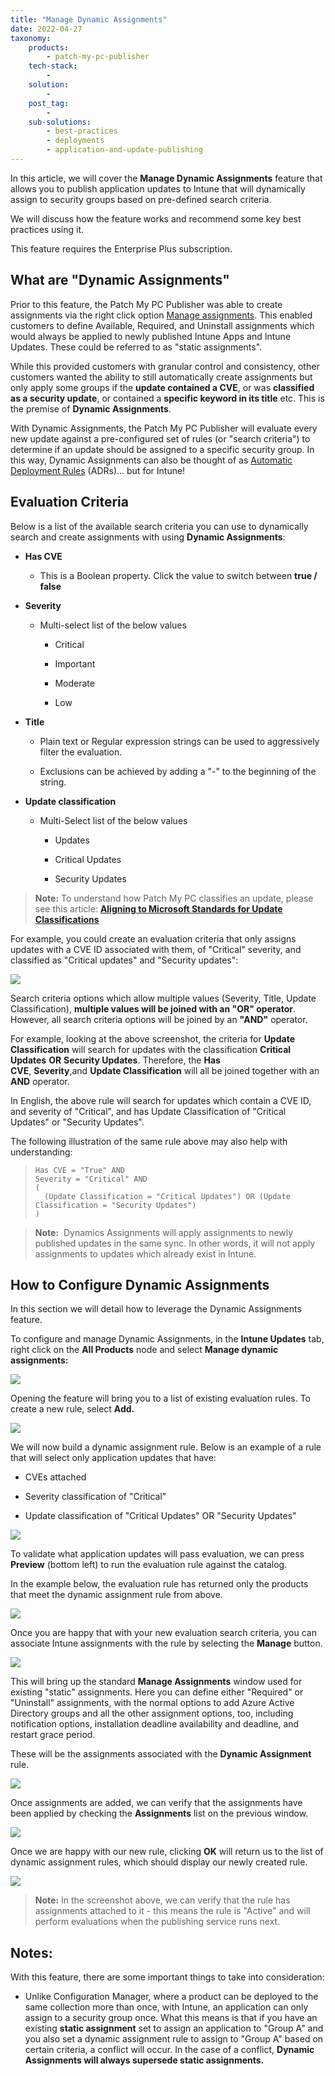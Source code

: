```yaml
---
title: "Manage Dynamic Assignments"
date: 2022-04-27
taxonomy:
    products:
        - patch-my-pc-publisher
    tech-stack:
        - 
    solution:
        - 
    post_tag:
        - 
    sub-solutions:
        - best-practices
        - deployments
        - application-and-update-publishing
---
```


In this article, we will cover the **Manage Dynamic Assignments** feature that allows you to publish application updates to Intune that will dynamically assign to security groups based on pre-defined search criteria.

We will discuss how the feature works and recommend some key best practices using it.

This feature requires the Enterprise Plus subscription.

## What are "Dynamic Assignments"

Prior to this feature, the Patch My PC Publisher was able to create assignments via the right click option [Manage assignments](https://patchmypc.com/custom-options-available-for-third-party-updates-and-applications#ManageAssignments). This enabled customers to define Available, Required, and Uninstall assignments which would always be applied to newly published Intune Apps and Intune Updates. These could be referred to as "static assignments".

While this provided customers with granular control and consistency, other customers wanted the ability to still automatically create assignments but only apply some groups if the **update contained a CVE**, or was **classified as a security update**, or contained a **specific keyword in its title** etc. This is the premise of **Dynamic Assignments**.

With Dynamic Assignments, the Patch My PC Publisher will evaluate every new update against a pre-configured set of rules (or "search criteria") to determine if an update should be assigned to a specific security group. In this way, Dynamic Assignments can also be thought of as [Automatic Deployment Rules](https://docs.microsoft.com/en-us/mem/configmgr/sum/deploy-use/automatically-deploy-software-updates) (ADRs)... but for Intune!

## Evaluation Criteria

Below is a list of the available search criteria you can use to dynamically search and create assignments with using **Dynamic Assignments**:

- **Has CVE**
    - This is a Boolean property. Click the value to switch between **true / false**

- **Severity**
    - Multi-select list of the below values
        - Critical
        
        - Important
        
        - Moderate
        
        - Low

- **Title**
    - Plain text or Regular expression strings can be used to aggressively filter the evaluation.
    
    - Exclusions can be achieved by adding a "-" to the beginning of the string.

- **Update classification**
    - Multi-Select list of the below values
        - Updates
        
        - Critical Updates
        
        - Security Updates

> **Note:** To understand how Patch My PC classifies an update, please see this article: **[Aligning to Microsoft Standards for Update Classifications](https://patchmypc.com/aligning-classifications-to-match-microsoft-standards-for-third-party-software-updates)**

For example, you could create an evaluation criteria that only assigns updates with a CVE ID associated with them, of "Critical" severity, and classified as "Critical updates" and "Security updates":

![](/_images/adr3.png)

Search criteria options which allow multiple values (Severity, Title, Update Classification), **multiple values will be joined with an "OR" operator**. However, all search criteria options will be joined by an **"AND"** operator.

For example, looking at the above screenshot, the criteria for **Update Classification** will search for updates with the classification **Critical Updates** **OR** **Security Updates**. Therefore, the **Has CVE**, **Severity**,and **Update Classification** will all be joined together with an **AND** operator.

In English, the above rule will search for updates which contain a CVE ID, and severity of "Critical", and has Update Classification of "Critical Updates" or "Security Updates".

The following illustration of the same rule above may also help with understanding:

> ```
> Has CVE = "True" AND 
> Severity = "Critical" AND
> (
>   (Update Classification = "Critical Updates") OR (Update Classification = "Security Updates")
> )
> ```

> **Note:**  Dynamics Assignments will apply assignments to newly published updates in the same sync. In other words, it will not apply assignments to updates which already exist in Intune.

## How to Configure Dynamic Assignments

In this section we will detail how to leverage the Dynamic Assignments feature.

To configure and manage Dynamic Assignments, in the **Intune Updates** tab, right click on the **All Products** node and select **Manage dynamic assignments:**

![](/_images/adr1.png)

Opening the feature will bring you to a list of existing evaluation rules. To create a new rule, select **Add.**

![](/_images/adr2.png)

We will now build a dynamic assignment rule. Below is an example of a rule that will select only application updates that have:

- CVEs attached

- Severity classification of "Critical"

- Update classification of "Critical Updates" OR "Security Updates"

![](/_images/adr3.png)

To validate what application updates will pass evaluation, we can press **Preview** (bottom left) to run the evaluation rule against the catalog.

In the example below, the evaluation rule has returned only the products that meet the dynamic assignment rule from above.

![](/_images/adr4.png)

Once you are happy that with your new evaluation search criteria, you can associate Intune assignments with the rule by selecting the **Manage** button.

![](/_images/adr5.png)

This will bring up the standard **Manage Assignments** window used for existing "static" assignments. Here you can define either "Required" or "Uninstall" assignments, with the normal options to add Azure Active Directory groups and all the other assignment options, too, including notification options, installation deadline availability and deadline, and restart grace period.

These will be the assignments associated with the **Dynamic Assignment** rule.

![](/_images/adr6.png)

Once assignments are added, we can verify that the assignments have been applied by checking the **Assignments** list on the previous window.

![](/_images/adr7.png)

Once we are happy with our new rule, clicking **OK** will return us to the list of dynamic assignment rules, which should display our newly created rule.

![](/_images/adr8.png)

> **Note:** In the screenshot above, we can verify that the rule has assignments attached to it - this means the rule is "Active" and will perform evaluations when the publishing service runs next.

## Notes:

With this feature, there are some important things to take into consideration:

- Unlike Configuration Manager, where a product can be deployed to the same collection more than once, with Intune, an application can only assign to a security group once. What this means is that if you have an existing **static assignment** set to assign an application to "Group A" and you also set a dynamic assignment rule to assign to "Group A" based on certain criteria, a conflict will occur. In the case of a conflict, **Dynamic Assignments will always supersede static assignments.**